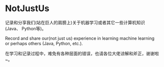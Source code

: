 # NotJustUs

记录和分享我们(站在巨人的肩膀上)关于机器学习或者其它一些计算机知识(Java、 Python等)。

Record and share our(not just us) experience in learning machine learning or perhaps others (Java, Python, etc.).

在学习和记录过程中，难免有各种层面的错误，也请各位大佬谅解和斧正，谢谢啦~。